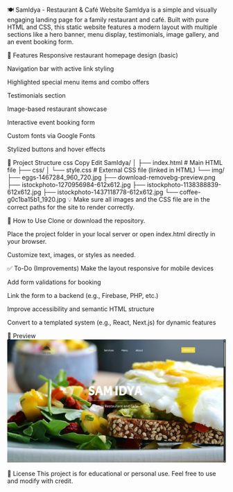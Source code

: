 🍽️ SamIdya - Restaurant & Café Website
SamIdya is a simple and visually engaging landing page for a family restaurant and café. Built with pure HTML and CSS, this static website features a modern layout with multiple sections like a hero banner, menu display, testimonials, image gallery, and an event booking form.

🔧 Features
Responsive restaurant homepage design (basic)

Navigation bar with active link styling

Highlighted special menu items and combo offers

Testimonials section

Image-based restaurant showcase

Interactive event booking form

Custom fonts via Google Fonts

Stylized buttons and hover effects

📁 Project Structure
css
Copy
Edit
SamIdya/
│
├── index.html                # Main HTML file
├── css/
│   └── style.css             # External CSS file (linked in HTML)
└── img/
    ├── eggs-1467284_960_720.jpg
    ├── download-removebg-preview.png
    ├── istockphoto-1270956984-612x612.jpg
    ├── istockphoto-1138388839-612x612.jpg
    ├── istockphoto-1437118778-612x612.jpg
    └── coffee-g0c1ba15b1_1920.jpg
💡 Make sure all images and the CSS file are in the correct paths for the site to render correctly.

🚀 How to Use
Clone or download the repository.

Place the project folder in your local server or open index.html directly in your browser.

Customize text, images, or styles as needed.

✅ To-Do (Improvements)
Make the layout responsive for mobile devices

Add form validations for booking

Link the form to a backend (e.g., Firebase, PHP, etc.)

Improve accessibility and semantic HTML structure

Convert to a templated system (e.g., React, Next.js) for dynamic features

📸 Preview
![SamIdya Homepage Preview](img/preview.png)

📄 License
This project is for educational or personal use. Feel free to use and modify with credit.
